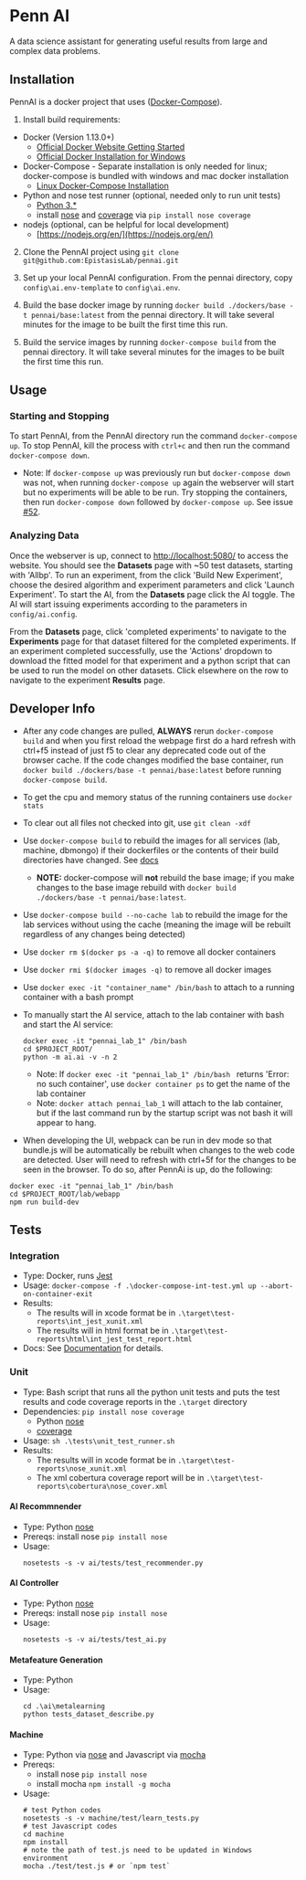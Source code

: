 # Penn AI
A data science assistant for generating useful results from large and complex data problems.



## Installation
PennAI is a docker project that uses ([Docker-Compose](https://docs.docker.com/compose/)).

1. Install build requirements:
  - Docker (Version 1.13.0+)
  	- [Official Docker Website Getting Started](https://docs.docker.com/engine/getstarted/step_one/)
	- [Official Docker Installation for Windows](https://docs.docker.com/docker-for-windows/install/)
  - Docker-Compose - Separate installation is only needed for linux; docker-compose is bundled with windows and mac docker installation
  	- [Linux Docker-Compose Installation](https://docs.docker.com/compose/install/)
  - Python and nose test runner (optional, needed only to run unit tests)
  	- [Python 3.* ](https://www.python.org/downloads/)
  	- install [nose](https://pypi.org/project/nose/) and [coverage](https://nose.readthedocs.io/en/latest/plugins/cover.html) via `pip install nose coverage`
  - nodejs (optional, can be helpful for local development)
  	- [https://nodejs.org/en/](https://nodejs.org/en/)

2. Clone the PennAI project using `git clone git@github.com:EpistasisLab/pennai.git`


3. Set up your local PennAI configuration. From the pennai directory, copy `config\ai.env-template` to `config\ai.env`.


4. Build the base docker image by running `docker build ./dockers/base -t pennai/base:latest` from the pennai directory.  It will take several minutes for the image to be built the first time this run.  

5. Build the service images by running `docker-compose build` from the pennai directory.  It will take several minutes for the images to be built the first time this run.

## Usage
### Starting and Stopping ###
To start PennAI, from the PennAI directory run the command `docker-compose up`.  To stop PennAI, kill the process with `ctrl+c` and then run the command `docker-compose down`.

- Note: If `docker-compose up` was previously run but `docker-compose down` was not, when running `docker-compose up` again the webserver will start but no experiments will be able to be run.  Try stopping the containers, then run `docker-compose down` followed by `docker-compose up`.  See issue [#52](https://github.com/EpistasisLab/pennai/issues/52).

### Analyzing Data ###
Once the webserver is up, connect to <http://localhost:5080/> to access the website.  You should see the **Datasets** page with ~50 test datasets, starting with 'Allbp'.  To run an experiment, from the click 'Build New Experiment', choose the desired algorithm and experiment parameters and click 'Launch Experiment'.  To start the AI, from the **Datasets** page click the AI toggle.  The AI will start issuing experiments according to the parameters in `config/ai.config`.

From the **Datasets** page, click 'completed experiments' to navigate to the **Experiments** page for that dataset filtered for the completed experiments.  If an experiment completed successfully, use the 'Actions' dropdown to download the fitted model for that experiment and a python script that can be used to run the model on other datasets.  Click elsewhere on the row to navigate to the experiment **Results** page.


## Developer Info
-  After any code changes are pulled, **ALWAYS** rerun `docker-compose build` and when you first reload the webpage first do a hard refresh with ctrl+f5 instead of just f5 to clear any deprecated code out of the browser cache.  If the code changes modified the base container, run `docker build ./dockers/base -t pennai/base:latest` before running `docker-compose build`.
- To get the cpu and memory status of the running containers use `docker stats`
- To clear out all files not checked into git, use `git clean -xdf`
- Use `docker-compose build` to rebuild the images for all services (lab, machine, dbmongo) if their dockerfiles or the contents of their build directories have changed. See [docs](https://docs.docker.com/compose/reference/build/)
	- **NOTE:** docker-compose will **not** rebuild the base image; if you make changes to the base image rebuild with `docker build ./dockers/base -t pennai/base:latest`.
- Use `docker-compose build --no-cache lab` to rebuild the image for the lab services without using the cache (meaning the image will be rebuilt regardless of any changes being detected)
- Use `docker rm $(docker ps -a -q)` to remove all docker containers
- Use `docker rmi $(docker images -q)` to remove all docker images
- Use `docker exec -it "container_name" /bin/bash` to attach to a running container with a bash prompt
- To manually start the AI service, attach to the lab container with bash and start the AI service:

  ```
  docker exec -it "pennai_lab_1" /bin/bash
  cd $PROJECT_ROOT/
  python -m ai.ai -v -n 2
  ```
	- Note: If `docker exec -it "pennai_lab_1" /bin/bash ` returns 'Error: no such container', use `docker container ps` to get the name of the lab container
	- Note: `docker attach pennai_lab_1` will attach to the lab container, but if the last command run by the startup script was not bash it will appear to hang.
- When developing the UI, webpack can be run in dev mode so that bundle.js will be automatically be rebuilt when changes to the web code are detected.  User will need to refresh with ctrl+5f for the changes to be seen in the browser.  To do so, after PennAi is up, do the following:
```
docker exec -it "pennai_lab_1" /bin/bash
cd $PROJECT_ROOT/lab/webapp
npm run build-dev
```


## Tests

### Integration
- Type: Docker, runs [Jest](https://jestjs.io/)
- Usage: `docker-compose -f .\docker-compose-int-test.yml up --abort-on-container-exit`
- Results: 
	- The results will in xcode format be in `.\target\test-reports\int_jest_xunit.xml`
	- The results will in html format be in `.\target\test-reports\html\int_jest_test_report.html`
- Docs: See [Documentation](https://github.com/EpistasisLab/pennai/blob/pennai_lite/tests/integration/readme.md) for details.


### Unit
- Type: Bash script that runs all the python unit tests and puts the test results and code coverage reports in the `.\target` directory
- Dependencies: `pip install nose coverage`
	- Python [nose](https://pypi.org/project/nose/)
	- [coverage](https://nose.readthedocs.io/en/latest/plugins/cover.html)
- Usage: `sh .\tests\unit_test_runner.sh`
- Results:
	- The results will in xcode format be in `.\target\test-reports\nose_xunit.xml`
	- The xml cobertura coverage report will be in `.\target\test-reports\cobertura\nose_cover.xml`

#### AI Recommnender
- Type: Python [nose](https://pypi.org/project/nose/)
- Prereqs: install nose `pip install nose`
- Usage:
	```
	nosetests -s -v ai/tests/test_recommender.py
	```
#### AI Controller
- Type: Python [nose](https://pypi.org/project/nose/)
- Prereqs: install nose `pip install nose`
- Usage:
	```
	nosetests -s -v ai/tests/test_ai.py
	```

#### Metafeature Generation
- Type: Python
- Usage:
	```
	cd .\ai\metalearning
	python tests_dataset_describe.py
	```

#### Machine
- Type: Python via [nose](https://pypi.org/project/nose/) and Javascript via [mocha](https://mochajs.org/)
- Prereqs:
    - install nose `pip install nose`
    - install mocha `npm install -g mocha`
- Usage:
	```
  # test Python codes
	nosetests -s -v machine/test/learn_tests.py
  # test Javascript codes
  cd machine
  npm install
  # note the path of test.js need to be updated in Windows environment
  mocha ./test/test.js # or `npm test`
	```
